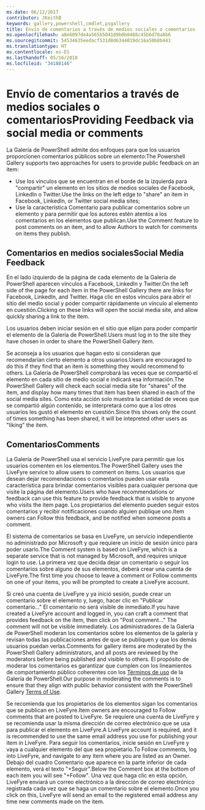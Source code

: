 ```yaml
---
ms.date: 06/12/2017
contributor: JKeithB
keywords: gallery,powershell,cmdlet,psgallery
title: Envío de comentarios a través de medios sociales o comentarios
ms.openlocfilehash: a8e6097de4a565b504189b0b0488c45b6d78a8b6
ms.sourcegitcommit: 54534635eedacf531d8d6344019dc16a50b8b441
ms.translationtype: HT
ms.contentlocale: es-ES
ms.lasthandoff: 05/16/2018
ms.locfileid: "34188146"
---
```

# <a name="providing-feedback-via-social-media-or-comments"></a><span data-ttu-id="9831f-103">Envío de comentarios a través de medios sociales o comentarios</span><span class="sxs-lookup"><span data-stu-id="9831f-103">Providing Feedback via social media or comments</span></span>

<span data-ttu-id="9831f-104">La Galería de PowerShell admite dos enfoques para que los usuarios proporcionen comentarios públicos sobre un elemento:</span><span class="sxs-lookup"><span data-stu-id="9831f-104">The Powershell Gallery supports two approaches for users to provide public feedback on an item:</span></span>

- <span data-ttu-id="9831f-105">Use los vínculos que se encuentran en el borde de la izquierda para "compartir" un elemento en los sitios de medios sociales de Facebook, LinkedIn o Twitter.</span><span class="sxs-lookup"><span data-stu-id="9831f-105">Use the links on the left edge to "share" an item in Facebook, LinkedIn, or Twitter social media sites;</span></span>
- <span data-ttu-id="9831f-106">Use la característica Comentario para publicar comentarios sobre un elemento y para permitir que los autores estén atentos a los comentarios en los elementos que publican.</span><span class="sxs-lookup"><span data-stu-id="9831f-106">Use the Comment feature to post comments on an item, and to allow Authors to watch for comments on items they publish.</span></span>

## <a name="social-media-feedback"></a><span data-ttu-id="9831f-107">Comentarios en medios sociales</span><span class="sxs-lookup"><span data-stu-id="9831f-107">Social Media Feedback</span></span>

<span data-ttu-id="9831f-108">En el lado izquierdo de la página de cada elemento de la Galería de PowerShell aparecen vínculos a Facebook, LinkedIn y Twitter.</span><span class="sxs-lookup"><span data-stu-id="9831f-108">On the left side of the page for each item in the PowerShell Gallery there are links for Facebook, LinkedIn, and Twitter.</span></span>
<span data-ttu-id="9831f-109">Haga clic en estos vínculos para abrir el sitio del medio social y poder compartir rápidamente un vínculo al elemento en cuestión.</span><span class="sxs-lookup"><span data-stu-id="9831f-109">Clicking on these links will open the social media site, and allow quickly sharing a link to the item.</span></span>

<span data-ttu-id="9831f-110">Los usuarios deben iniciar sesión en el sitio que elijan para poder compartir el elemento de la Galería de PowerShell.</span><span class="sxs-lookup"><span data-stu-id="9831f-110">Users must log in to the site they have chosen in order to share the PowerShell Gallery item.</span></span>

<span data-ttu-id="9831f-111">Se aconseja a los usuarios que hagan esto si consideran que recomendarían cierto elemento a otros usuarios.</span><span class="sxs-lookup"><span data-stu-id="9831f-111">Users are encouraged to do this if they find that an item is something they would recommend to others.</span></span>
<span data-ttu-id="9831f-112">La Galería de PowerShell comprobará las veces que se compartió el elemento en cada sitio de medio social e indicará esa información.</span><span class="sxs-lookup"><span data-stu-id="9831f-112">The PowerShell Gallery will check each social media site for "shares" of the item, and display how many times that item has been shared in each of the social media sites.</span></span>
<span data-ttu-id="9831f-113">Como esta acción solo muestra la cantidad de veces que se compartió algún contenido, se interpretará como que a los otros usuarios les gustó el elemento en cuestión.</span><span class="sxs-lookup"><span data-stu-id="9831f-113">Since this shows only the count of times something has been shared, it will be intepreted other users as "liking" the item.</span></span>


## <a name="comments"></a><span data-ttu-id="9831f-114">Comentarios</span><span class="sxs-lookup"><span data-stu-id="9831f-114">Comments</span></span>

<span data-ttu-id="9831f-115">La Galería de PowerShell usa el servicio LiveFyre para permitir que los usuarios comenten en los elementos.</span><span class="sxs-lookup"><span data-stu-id="9831f-115">The PowerShell Gallery uses the LiveFyre service to allow users to comment on items.</span></span>
<span data-ttu-id="9831f-116">Los usuarios que desean dejar recomendaciones o comentarios pueden usar esta característica para brindar comentarios visibles para cualquier persona que visite la página del elemento.</span><span class="sxs-lookup"><span data-stu-id="9831f-116">Users who have recommendations or feedback can use this feature to provide feedback that is visible to anyone who visits the item page.</span></span>
<span data-ttu-id="9831f-117">Los propietarios del elemento pueden seguir estos comentarios y recibir notificaciones cuando alguien publique uno.</span><span class="sxs-lookup"><span data-stu-id="9831f-117">Item owners can Follow this feedback, and be notified when someone posts a comment.</span></span>

<span data-ttu-id="9831f-118">El sistema de comentarios se basa en LiveFyre, un servicio independiente no administrado por Microsoft y que requiere un inicio de sesión único para poder usarlo.</span><span class="sxs-lookup"><span data-stu-id="9831f-118">The Comment system is based on LiveFyre, which is a separate service that is not managed by Microsoft, and requires unique login to use.</span></span>
<span data-ttu-id="9831f-119">La primera vez que decida dejar un comentario o seguir los comentarios sobre alguno de sus elementos, deberá crear una cuenta de LiveFyre.</span><span class="sxs-lookup"><span data-stu-id="9831f-119">The first time you choose to leave a comment or Follow comments on one of your items, you will be prompted to create a LiveFyre account.</span></span>

<span data-ttu-id="9831f-120">Si creó una cuenta de LiveFyre y ya inició sesión, puede crear un comentario sobre el elemento y, luego, hacer clic en "Publicar comentario..." El comentario no será visible de inmediato.</span><span class="sxs-lookup"><span data-stu-id="9831f-120">If you have created a LiveFyre account and logged in, you can craft a comment that provides feedback on the item, then click on "Post comment..." The comment will not be visible immediately.</span></span>
<span data-ttu-id="9831f-121">Los administradores de la Galería de PowerShell moderan los comentarios sobre los elementos de la galería y revisan todas las publicaciones antes de que se publiquen y que los demás usuarios puedan verlas.</span><span class="sxs-lookup"><span data-stu-id="9831f-121">Comments for gallery items are moderated by the PowerShell Gallery administrators, and all posts are reviewed by the moderators before being published and visible to others.</span></span>
<span data-ttu-id="9831f-122">El propósito de moderar los comentarios es garantizar que cumplen con los lineamientos de comportamiento público coherentes con los [Términos de uso](https://www.powershellgallery.com/policies/Terms) de la Galería de PowerShell.</span><span class="sxs-lookup"><span data-stu-id="9831f-122">Our purpose in moderating the comments is to ensure that they align with public behavior consistent with the PowerShell Gallery [Terms of Use](https://www.powershellgallery.com/policies/Terms).</span></span>

<span data-ttu-id="9831f-123">Se recomienda que los propietarios de los elementos sigan los comentarios que se publican en LiveFyre.</span><span class="sxs-lookup"><span data-stu-id="9831f-123">Item owners are encouraged to Follow comments that are posted to LiveFyre.</span></span>
<span data-ttu-id="9831f-124">Se requiere una cuenta de LiveFyre y se recomienda usar la misma dirección de correo electrónico que se usa para publicar el elemento en LiveFyre.</span><span class="sxs-lookup"><span data-stu-id="9831f-124">A LiveFyre account is required, and it is recommended to use the same email address you use for publishing your item in LiveFyre.</span></span>
<span data-ttu-id="9831f-125">Para seguir los comentarios, inicie sesión en LiveFyre y vaya a cualquier elemento del que sea propietario.</span><span class="sxs-lookup"><span data-stu-id="9831f-125">To Follow comments, log into LiveFyre, and navigate to any item where you are listed as an Owner.</span></span>
<span data-ttu-id="9831f-126">Debajo del cuadro Comentario que aparece en la parte inferior de cada elemento, verá el texto "+Seguir".</span><span class="sxs-lookup"><span data-stu-id="9831f-126">Below the Comment box at the bottom of each item you will see "+Follow".</span></span>
<span data-ttu-id="9831f-127">Una vez que haga clic en esta opción, LiveFyre enviará un correo electrónico a la dirección de correo electrónico registrada cada vez que se haga un comentario sobre el elemento.</span><span class="sxs-lookup"><span data-stu-id="9831f-127">Once you click on this, LiveFyre will send an email to the registered email address any time new comments made on the item.</span></span>